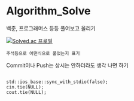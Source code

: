 # Algorithm_Solve
백준, 프로그래머스 등등 풀어보고 올리기

[![Solved.ac 프로필](http://mazassumnida.wtf/api/v2/generate_badge?boj=rimingg_owo)](https://solved.ac/rimingg_owo)


`주석등으로 어떤식으로 풀었는지 표기`

Commit이나 Push는 상시는 안하더라도 생각 나면 하기

<pre>
<code>
std::ios_base::sync_with_stdio(false);
cin.tie(NULL);
cout.tie(NULL);
</code>
</pre>
